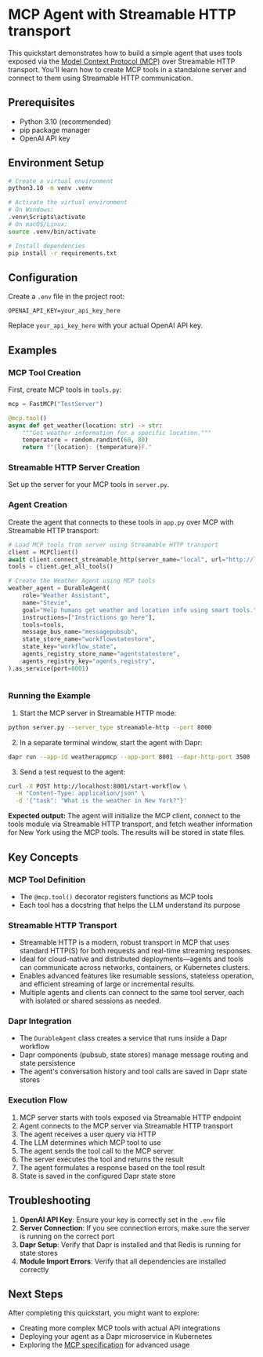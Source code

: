 # MCP Agent with Streamable HTTP transport

This quickstart demonstrates how to build a simple agent that uses tools exposed via the [Model Context Protocol (MCP)](https://modelcontextprotocol.io/introduction) over Streamable HTTP transport. You'll learn how to create MCP tools in a standalone server and connect to them using Streamable HTTP communication.

## Prerequisites

- Python 3.10 (recommended)
- pip package manager
- OpenAI API key

## Environment Setup

```bash
# Create a virtual environment
python3.10 -m venv .venv

# Activate the virtual environment 
# On Windows:
.venv\Scripts\activate
# On macOS/Linux:
source .venv/bin/activate

# Install dependencies
pip install -r requirements.txt
```

## Configuration

Create a `.env` file in the project root:

```env
OPENAI_API_KEY=your_api_key_here
```

Replace `your_api_key_here` with your actual OpenAI API key.

## Examples

### MCP Tool Creation

First, create MCP tools in `tools.py`:

```python
mcp = FastMCP("TestServer")

@mcp.tool()
async def get_weather(location: str) -> str:
    """Get weather information for a specific location."""
    temperature = random.randint(60, 80)
    return f"{location}: {temperature}F."
```

### Streamable HTTP Server Creation

Set up the server for your MCP tools in `server.py`.

### Agent Creation

Create the agent that connects to these tools in `app.py` over MCP with Streamable HTTP transport:

```python
# Load MCP tools from server using Streamable HTTP transport
client = MCPClient()
await client.connect_streamable_http(server_name="local", url="http://localhost:8000/mcp/")
tools = client.get_all_tools()

# Create the Weather Agent using MCP tools
weather_agent = DurableAgent(
    role="Weather Assistant",
    name="Stevie",
    goal="Help humans get weather and location info using smart tools.",
    instructions=["Instrictions go here"],
    tools=tools,
    message_bus_name="messagepubsub",
    state_store_name="workflowstatestore",
    state_key="workflow_state",
    agents_registry_store_name="agentstatestore",
    agents_registry_key="agents_registry",
).as_service(port=8001)
 
```

### Running the Example

1. Start the MCP server in Streamable HTTP mode:

```bash
python server.py --server_type streamable-http --port 8000
```

2. In a separate terminal window, start the agent with Dapr:

```bash
dapr run --app-id weatherappmcp --app-port 8001 --dapr-http-port 3500 --resources-path ./components/ -- python app.py
```

3. Send a test request to the agent:

```bash
curl -X POST http://localhost:8001/start-workflow \
  -H "Content-Type: application/json" \
  -d '{"task": "What is the weather in New York?"}'
```

**Expected output:** The agent will initialize the MCP client, connect to the tools module via Streamable HTTP transport, and fetch weather information for New York using the MCP tools. The results will be stored in state files.

## Key Concepts

### MCP Tool Definition
- The `@mcp.tool()` decorator registers functions as MCP tools
- Each tool has a docstring that helps the LLM understand its purpose

### Streamable HTTP Transport
- Streamable HTTP is a modern, robust transport in MCP that uses standard HTTP(S) for both requests and real-time streaming responses.
- Ideal for cloud-native and distributed deployments—agents and tools can communicate across networks, containers, or Kubernetes clusters.
- Enables advanced features like resumable sessions, stateless operation, and efficient streaming of large or incremental results.
- Multiple agents and clients can connect to the same tool server, each with isolated or shared sessions as needed.

### Dapr Integration
- The `DurableAgent` class creates a service that runs inside a Dapr workflow
- Dapr components (pubsub, state stores) manage message routing and state persistence
- The agent's conversation history and tool calls are saved in Dapr state stores

### Execution Flow
1. MCP server starts with tools exposed via Streamable HTTP endpoint
2. Agent connects to the MCP server via Streamable HTTP transport
3. The agent receives a user query via HTTP
4. The LLM determines which MCP tool to use
5. The agent sends the tool call to the MCP server
6. The server executes the tool and returns the result
7. The agent formulates a response based on the tool result
8. State is saved in the configured Dapr state store

## Troubleshooting

1. **OpenAI API Key**: Ensure your key is correctly set in the `.env` file
2. **Server Connection**: If you see  connection errors, make sure the server is running on the correct port
3. **Dapr Setup**: Verify that Dapr is installed and that Redis is running for state stores
4. **Module Import Errors**: Verify that all dependencies are installed correctly

## Next Steps

After completing this quickstart, you might want to explore:
- Creating more complex MCP tools with actual API integrations
- Deploying your agent as a Dapr microservice in Kubernetes
- Exploring the [MCP specification](https://modelcontextprotocol.io/) for advanced usage
